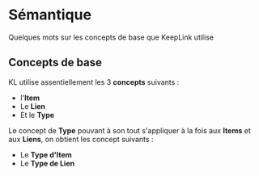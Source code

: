 Sémantique
==

Quelques mots sur les concepts de base que KeepLink utilise

Concepts de base
-
KL utilise assentiellement les 3 __concepts__ suivants : 
* l'__Item__
* Le __Lien__
* Et le __Type__

Le concept de __Type__ pouvant à son tout s'appliquer à la fois aux __Items__ et aux __Liens__, on obtient les concept suivants : 
* Le __Type d'Item__
* Le __Type de Lien__



